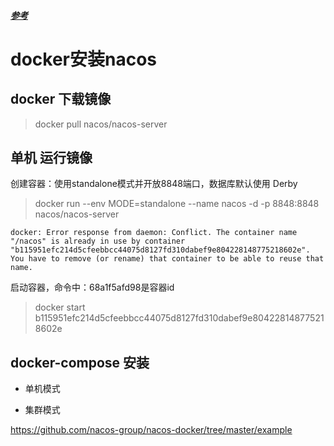 
##### [参考](https://www.cnblogs.com/niunafei/p/12803965.html)

# docker安装nacos


## docker 下载镜像
> docker pull nacos/nacos-server

## 单机 运行镜像
创建容器：使用standalone模式并开放8848端口，数据库默认使用 Derby

> docker run --env MODE=standalone --name nacos -d -p 8848:8848 nacos/nacos-server

```
docker: Error response from daemon: Conflict. The container name "/nacos" is already in use by container "b115951efc214d5cfeebbcc44075d8127fd310dabef9e804228148775218602e". You have to remove (or rename) that container to be able to reuse that name.

```
 启动容器，命令中：68a1f5afd98是容器id
> docker start b115951efc214d5cfeebbcc44075d8127fd310dabef9e804228148775218602e

## docker-compose 安装

- 单机模式

- 集群模式

<https://github.com/nacos-group/nacos-docker/tree/master/example>